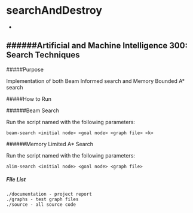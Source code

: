 # searchAndDestroy

-
######Artificial and Machine Intelligence 300: Search Techniques
-

#####Purpose

Implementation of both Beam Informed search and Memory Bounded A* search

#####How to Run

######Beam Search

Run the script named with the following parameters:

```
beam-search <initial node> <goal node> <graph file> <k>
```


######Memory Limited A* Search

Run the script named with the following parameters:

```
alim-search <initial node> <goal node> <graph file>
```

##### File List

```
./documentation - project report 
./graphs - test graph files
./source - all source code 
```

